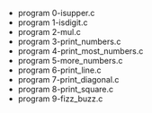 - program 0-isupper.c
- program 1-isdigit.c
- program 2-mul.c
- program 3-print_numbers.c
- program 4-print_most_numbers.c
- program 5-more_numbers.c
- program 6-print_line.c
- program 7-print_diagonal.c
- program 8-print_square.c
- program 9-fizz_buzz.c
